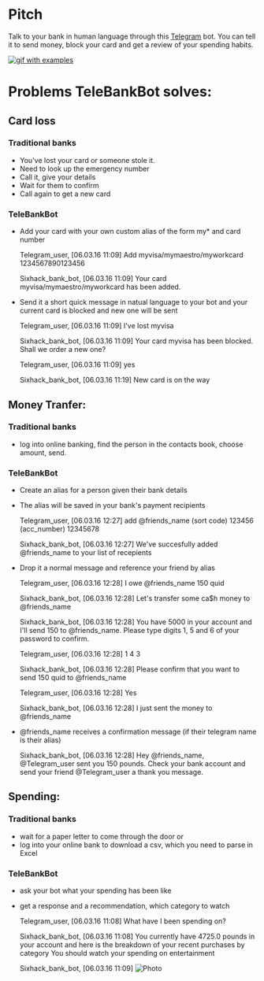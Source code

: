 # Pitch

Talk to your bank in human language through this [Telegram](https://telegram.org/) bot. You can tell it to send money, block your card and get a review of your spending habits. 

[![gif with examples](https://github.com/petr-tik/six_hack/blob/master/output.gif)](https://github.com/petr-tik/six_hack/blob/master/output.gif)

# Problems TeleBankBot solves:

## Card loss

### Traditional banks
- You've lost your card or someone stole it. 
- Need to look up the emergency number
- Call it, give your details
- Wait for them to confirm
- Call again to get a new card

### TeleBankBot

- Add your card with your own custom alias of the form my* and card number 

    Telegram_user, [06.03.16 11:09]
    Add myvisa/mymaestro/myworkcard 1234567890123456
    
    Sixhack_bank_bot, [06.03.16 11:09]
    Your card myvisa/mymaestro/myworkcard has been added. 
    
- Send it a short quick message in natual language to your bot and your current card is blocked and new one will be sent

    Telegram_user, [06.03.16 11:09]
    I've lost myvisa
    
    Sixhack_bank_bot, [06.03.16 11:09]
    Your card myvisa has been blocked. 
    Shall we order a new one?
    
    Telegram_user, [06.03.16 11:09]
    yes
    
    Sixhack_bank_bot, [06.03.16 11:19]
    New card is on the way


## Money Tranfer:

### Traditional banks
- log into online banking, find the person in the contacts book, choose amount, send. 

### TeleBankBot

- Create an alias for a person given their bank details 
- The alias will be saved in your bank's payment recipients

    Telegram_user, [06.03.16 12:27]
    add @friends_name (sort code) 123456 (acc_number) 12345678
    
    Sixhack_bank_bot, [06.03.16 12:27]
    We've succesfully added @friends_name to your list of recepients

- Drop it a normal message and reference your friend by alias

    Telegram_user, [06.03.16 12:28]
    I owe @friends_name 150 quid
    
    Sixhack_bank_bot, [06.03.16 12:28]
    Let's transfer some ca$h money to @friends_name
    
    Sixhack_bank_bot, [06.03.16 12:28]
    You have 5000 in your account and I'll send 150 to @friends_name.
    Please type digits 1, 5 and 6 of your password to confirm.
    
    Telegram_user, [06.03.16 12:28]
    1 4 3
    
    Sixhack_bank_bot, [06.03.16 12:28]
    Please confirm that you want to send 150 quid to @friends_name
    
    Telegram_user, [06.03.16 12:28]
    Yes
    
    Sixhack_bank_bot, [06.03.16 12:28]
    I just sent the money to @friends_name

- @friends_name receives a confirmation message (if their telegram name is their alias)

    Sixhack_bank_bot, [06.03.16 12:28]
    Hey @friends_name, @Telegram_user sent you 150 pounds. 
    Check your bank account and send your friend @Telegram_user a thank you message.


## Spending: 

### Traditional banks
- wait for a paper letter to come through the door or 
- log into your online bank to download a csv, which you need to parse in Excel


### TeleBankBot

- ask your bot what your spending has been like
- get a response and a recommendation, which category to watch





    Telegram_user, [06.03.16 11:08]
    What have I been spending on? 
    
    Sixhack_bank_bot, [06.03.16 11:08]
    You currently have 4725.0 pounds in your account and 
    here is the breakdown of your recent purchases by category
    You should watch your spending on entertainment
    
    Sixhack_bank_bot, [06.03.16 11:09]
![Photo](https://raw.githubusercontent.com/petr-tik/six_hack/master/spending_example.jpg)
    
